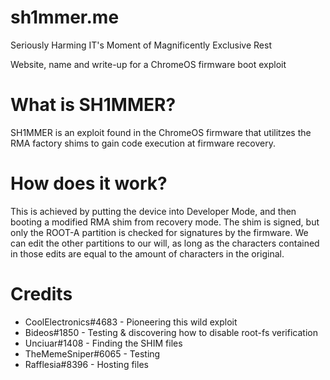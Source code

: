 # sh1mmer.me
Seriously Harming IT's Moment of Magnificently Exclusive Rest

Website, name and write-up for a ChromeOS firmware boot exploit
# What is SH1MMER?
SH1MMER is an exploit found in the ChromeOS firmware that utilitzes the RMA factory shims to gain code execution at firmware recovery.
# How does it work?
This is achieved by putting the device into Developer Mode, and then booting a modified RMA shim from recovery mode. The shim is signed, but only 
the ROOT-A partition is checked for signatures by the firmware. We can edit the other partitions to our will, as long as the characters contained
in those edits are equal to the amount of characters in the original.
# Credits
* CoolElectronics#4683 - Pioneering this wild exploit
* Bideos#1850 - Testing & discovering how to disable root-fs verification
* Unciuar#1408 - Finding the SHIM files
* TheMemeSniper#6065 - Testing
* Rafflesia#8396 - Hosting files
